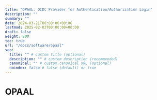 ```yaml
---
title: "OPAAL: OIDC Provider for Authentication/Authorization Login"
description: ""
summary: ""
date: 2024-03-21T00:00:00+00:00
lastmod: 2025-02-03T00:00:00+00:00
draft: false
weight: 800
toc: true
url: "/docs/software/opaal"
seo:
  title: "" # custom title (optional)
  description: "" # custom description (recommended)
  canonical: "" # custom canonical URL (optional)
  noindex: false # false (default) or true
---
```


# OPAAL